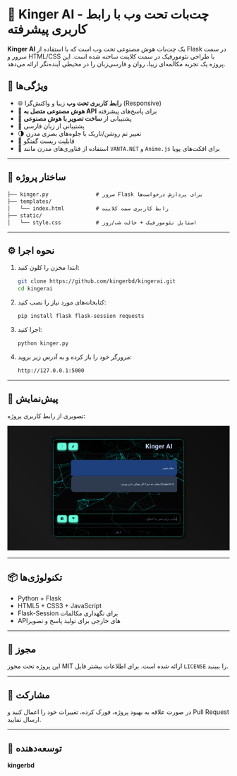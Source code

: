 
# 🤖 Kinger AI - چت‌بات تحت وب با رابط کاربری پیشرفته

**Kinger AI** یک چت‌بات هوش مصنوعی تحت وب است که با استفاده از Flask در سمت سرور و HTML/CSS با طراحی نئومورفیک در سمت کلاینت ساخته شده است. این پروژه یک تجربه مکالمه‌ای زیبا، روان و فارسی‌زبان را در محیطی آینده‌نگر ارائه می‌دهد.


## 🚀 ویژگی‌ها

- 🌐 **رابط کاربری تحت وب** زیبا و واکنش‌گرا (Responsive)
- 🧠 **هوش مصنوعی متصل به API** برای پاسخ‌های پیشرفته
- 🎨 پشتیبانی از **ساخت تصویر با هوش مصنوعی**
- 💬 پشتیبانی از زبان فارسی
- 🌗 تغییر تم روشن/تاریک با جلوه‌های بصری مدرن
- 🔄 قابلیت ریست گفتگو
- 🧩 استفاده از فناوری‌های مدرن مانند `VANTA.NET` و `Anime.js` برای افکت‌های پویا

---

## 📁 ساختار پروژه

```
├── kinger.py               # سرور Flask برای پردازش درخواست‌ها
├── templates/
│   └── index.html          # رابط کاربری سمت کلاینت
├── static/
│   └── style.css           # استایل نئومورفیک + حالت شب/روز
```

---

## ⚙️ نحوه اجرا

1. ابتدا مخزن را کلون کنید:
   ```bash
   git clone https://github.com/kingerbd/kingerai.git
   cd kingerai
   ```

2. کتابخانه‌های مورد نیاز را نصب کنید:
   ```bash
   pip install flask flask-session requests
   ```

3. اجرا کنید:
   ```bash
   python kinger.py
   ```

4. مرورگر خود را باز کرده و به آدرس زیر بروید:
   ```
   http://127.0.0.1:5000
   ```

---

## 🧪 پیش‌نمایش

تصویری از رابط کاربری پروژه:

![Kinger AI UI](demo.png)

---

## 📦 تکنولوژی‌ها

- Python + Flask
- HTML5 + CSS3 + JavaScript
- Flask-Session برای نگهداری مکالمات
- API‌های خارجی برای تولید پاسخ و تصویر

---

## 📄 مجوز

این پروژه تحت مجوز MIT ارائه شده است. برای اطلاعات بیشتر فایل `LICENSE` را ببینید.

---

## 🙌 مشارکت

در صورت علاقه به بهبود پروژه، فورک کرده، تغییرات خود را اعمال کنید و Pull Request ارسال نمایید.

---

## 👤 توسعه‌دهنده

**kingerbd**  
